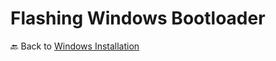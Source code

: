 # Flashing Windows Bootloader
🔙 Back to [Windows Installation](https://github.com/ProjectValhalla/OdinWindowsGuides/blob/main/pages/WindowsInstallation.md)